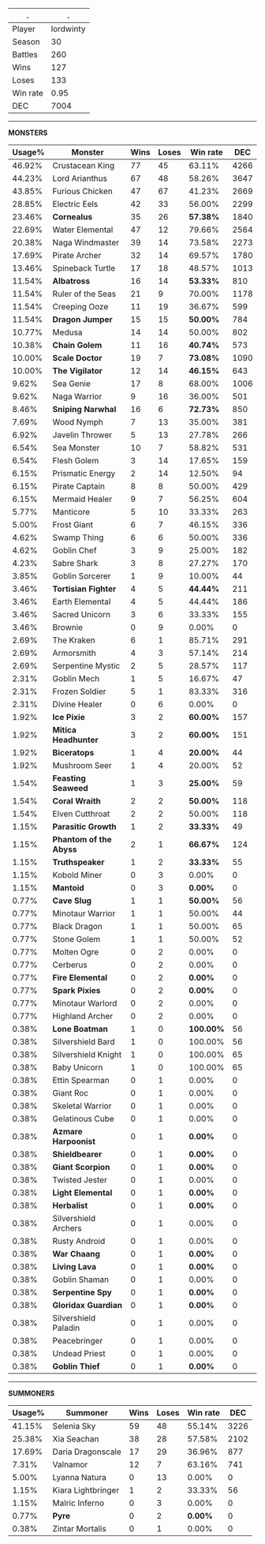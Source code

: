 .|.
|-|-
Player|lordwinty
Season|30
Battles|260
Wins|127
Loses|133
Win rate|0.95
DEC|7004

---
**MONSTERS**

Usage%|Monster|Wins|Loses|Win rate|DEC|
-|-|-|-|-|-|
46.92%|Crustacean King|77|45|63.11%|4266|
44.23%|Lord Arianthus|67|48|58.26%|3647|
43.85%|Furious Chicken|47|67|41.23%|2669|
28.85%|Electric Eels|42|33|56.00%|2299|
23.46%|**Cornealus**|35|26|**57.38%**|1840|
22.69%|Water Elemental|47|12|79.66%|2564|
20.38%|Naga Windmaster|39|14|73.58%|2273|
17.69%|Pirate Archer|32|14|69.57%|1780|
13.46%|Spineback Turtle|17|18|48.57%|1013|
11.54%|**Albatross**|16|14|**53.33%**|810|
11.54%|Ruler of the Seas|21|9|70.00%|1178|
11.54%|Creeping Ooze|11|19|36.67%|599|
11.54%|**Dragon Jumper**|15|15|**50.00%**|784|
10.77%|Medusa|14|14|50.00%|802|
10.38%|**Chain Golem**|11|16|**40.74%**|573|
10.00%|**Scale Doctor**|19|7|**73.08%**|1090|
10.00%|**The Vigilator**|12|14|**46.15%**|643|
9.62%|Sea Genie|17|8|68.00%|1006|
9.62%|Naga Warrior|9|16|36.00%|501|
8.46%|**Sniping Narwhal**|16|6|**72.73%**|850|
7.69%|Wood Nymph|7|13|35.00%|381|
6.92%|Javelin Thrower|5|13|27.78%|266|
6.54%|Sea Monster|10|7|58.82%|531|
6.54%|Flesh Golem|3|14|17.65%|159|
6.15%|Prismatic Energy|2|14|12.50%|94|
6.15%|Pirate Captain|8|8|50.00%|429|
6.15%|Mermaid Healer|9|7|56.25%|604|
5.77%|Manticore|5|10|33.33%|263|
5.00%|Frost Giant|6|7|46.15%|336|
4.62%|Swamp Thing|6|6|50.00%|336|
4.62%|Goblin Chef|3|9|25.00%|182|
4.23%|Sabre Shark|3|8|27.27%|170|
3.85%|Goblin Sorcerer|1|9|10.00%|44|
3.46%|**Tortisian Fighter**|4|5|**44.44%**|211|
3.46%|Earth Elemental|4|5|44.44%|186|
3.46%|Sacred Unicorn|3|6|33.33%|155|
3.46%|Brownie|0|9|0.00%|0|
2.69%|The Kraken|6|1|85.71%|291|
2.69%|Armorsmith|4|3|57.14%|214|
2.69%|Serpentine Mystic|2|5|28.57%|117|
2.31%|Goblin Mech|1|5|16.67%|47|
2.31%|Frozen Soldier|5|1|83.33%|316|
2.31%|Divine Healer|0|6|0.00%|0|
1.92%|**Ice Pixie**|3|2|**60.00%**|157|
1.92%|**Mitica Headhunter**|3|2|**60.00%**|151|
1.92%|**Biceratops**|1|4|**20.00%**|44|
1.92%|Mushroom Seer|1|4|20.00%|52|
1.54%|**Feasting Seaweed**|1|3|**25.00%**|59|
1.54%|**Coral Wraith**|2|2|**50.00%**|118|
1.54%|Elven Cutthroat|2|2|50.00%|118|
1.15%|**Parasitic Growth**|1|2|**33.33%**|49|
1.15%|**Phantom of the Abyss**|2|1|**66.67%**|124|
1.15%|**Truthspeaker**|1|2|**33.33%**|55|
1.15%|Kobold Miner|0|3|0.00%|0|
1.15%|**Mantoid**|0|3|**0.00%**|0|
0.77%|**Cave Slug**|1|1|**50.00%**|56|
0.77%|Minotaur Warrior|1|1|50.00%|44|
0.77%|Black Dragon|1|1|50.00%|65|
0.77%|Stone Golem|1|1|50.00%|52|
0.77%|Molten Ogre|0|2|0.00%|0|
0.77%|Cerberus|0|2|0.00%|0|
0.77%|**Fire Elemental**|0|2|**0.00%**|0|
0.77%|**Spark Pixies**|0|2|**0.00%**|0|
0.77%|Minotaur Warlord|0|2|0.00%|0|
0.77%|Highland Archer|0|2|0.00%|0|
0.38%|**Lone Boatman**|1|0|**100.00%**|56|
0.38%|Silvershield Bard|1|0|100.00%|56|
0.38%|Silvershield Knight|1|0|100.00%|65|
0.38%|Baby Unicorn|1|0|100.00%|65|
0.38%|Ettin Spearman|0|1|0.00%|0|
0.38%|Giant Roc|0|1|0.00%|0|
0.38%|Skeletal Warrior|0|1|0.00%|0|
0.38%|Gelatinous Cube|0|1|0.00%|0|
0.38%|**Azmare Harpoonist**|0|1|**0.00%**|0|
0.38%|**Shieldbearer**|0|1|**0.00%**|0|
0.38%|**Giant Scorpion**|0|1|**0.00%**|0|
0.38%|Twisted Jester|0|1|0.00%|0|
0.38%|**Light Elemental**|0|1|**0.00%**|0|
0.38%|**Herbalist**|0|1|**0.00%**|0|
0.38%|Silvershield Archers|0|1|0.00%|0|
0.38%|Rusty Android|0|1|0.00%|0|
0.38%|**War Chaang**|0|1|**0.00%**|0|
0.38%|**Living Lava**|0|1|**0.00%**|0|
0.38%|Goblin Shaman|0|1|0.00%|0|
0.38%|**Serpentine Spy**|0|1|**0.00%**|0|
0.38%|**Gloridax Guardian**|0|1|**0.00%**|0|
0.38%|Silvershield Paladin|0|1|0.00%|0|
0.38%|Peacebringer|0|1|0.00%|0|
0.38%|Undead Priest|0|1|0.00%|0|
0.38%|**Goblin Thief**|0|1|**0.00%**|0|

---
**SUMMONERS**

Usage%|Summoner|Wins|Loses|Win rate|DEC|
-|-|-|-|-|-|
41.15%|Selenia Sky|59|48|55.14%|3226|
25.38%|Xia Seachan|38|28|57.58%|2102|
17.69%|Daria Dragonscale|17|29|36.96%|877|
7.31%|Valnamor|12|7|63.16%|741|
5.00%|Lyanna Natura|0|13|0.00%|0|
1.15%|Kiara Lightbringer|1|2|33.33%|56|
1.15%|Malric Inferno|0|3|0.00%|0|
0.77%|**Pyre**|0|2|**0.00%**|0|
0.38%|Zintar Mortalis|0|1|0.00%|0|
